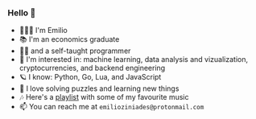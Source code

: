 ### Hello 👋

- 🙇🏻‍♂️ I'm Emilio
- 📚 I'm an economics graduate
- 🧙🏼 and a self-taught programmer
- 🔭 I'm interested in: machine learning, data analysis and vizualization, cryptocurrencies, and backend engineering
- 🪐 I know: Python, Go, Lua, and JavaScript
- 🧩 I love solving puzzles and learning new things
- 🎶 Here's a [playlist](https://open.spotify.com/playlist/2HhnVL8kQsmI4dBEMMcCHu?si=4a49c2cc50f5415f) with some of my favourite music
- 📫 You can reach me at `emilioziniades@protonmail.com` 

